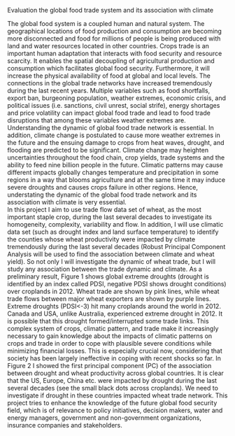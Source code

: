 

Evaluation the global food trade system and its association with climate 


The global food system is a coupled human and natural system. The geographical locations of food production and consumption are becoming more disconnected and food for millions of people is being produced with land and water resources located in other countries.  Crops trade is an important human adaptation that interacts with food security and resource scarcity. It enables the spatial decoupling of agricultural production and consumption which facilitates global food security. Furthermore, it will increase the physical availability of food at global and local levels. The connections in the global trade networks have increased tremendously during the last recent years. Multiple variables such as food shortfalls, export ban, burgeoning population, weather extremes, economic crisis, and political issues (i.e. sanctions, civil unrest, social strife), energy shortages and price volatility can impact global food trade and lead to food trade disruptions that among these variables weather extremes are. Understanding the dynamic of global food trade network is essential. In addition, climate change is postulated to cause more weather extremes in the future and the ensuing damage to crops from heat waves, drought, and flooding are predicted to be significant.  Climate change may heighten uncertainties throughout the food chain, crop yields, trade systems and the ability to feed nine billion people in the future. Climatic patterns may cause different impacts globally changes temperature and precipitation in some regions in a way that blooms agriculture and at the same time it may induce severe droughts and causes crops failure in other regions. Hence, understating the dynamic of the global food trade network and its association with climate is very essential.  
In this project I aim to use trade flow data set of wheat, as the most important staple crop, during the last several decades to investigate its homogeneity, complexity, variability and flow. In addition, I will use climatic data set (such as drought index and land surface temperature) to identify the counties whose wheat productivity were impacted by climate tremendously during the last several decades (Robust Principal Component Analysis will be used to find the association between climate and wheat yield).  So not only I will investigate the dynamic of wheat trade, but I will study any association between the trade dynamic and climate. 
As a preliminary result, Figure 1 shows global extreme droughts (drought is identified by an index called PDSI, negative PDSI shows drought conditions) over croplands in 2012.  Wheat trade are shown by pink lines, while wheat trade flows between major wheat exporters are shown by purple lines. Extreme droughts (PDSI<-3) hit many croplands around the world in 2012. Canada and USA, unlike Australia, experienced extreme drought in 2012. It is possible that this drought formed/interrupted some trade links. This complex system of crops, climatic pattern, and trade make it increasingly necessary to gain knowledge about the impacts of climatic patterns on crops and trade in order to cope with plausible severe conditions while minimizing financial losses. This is especially crucial now, considering that society has been largely ineffective in coping with recent shocks so far. 
In Figure 2 I showed the first principal component (PC) of the association between drought and wheat productivity across global countries. It is clear that the US, Europe, China etc. were impacted by drought during the last several decades (see the small black dots across croplands). We need to investigate if drought in these countries impacted wheat trade network. This project tries to enhance the knowledge of the future global food security field, which is of relevance to policy initiatives, decision makers, water and energy managers, government and non-government organizations, insurance companies and stakeholders.
